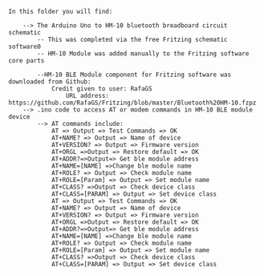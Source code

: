 	In this folder you will find:  

		--> The Arduino Uno to HM-10 bluetooth breadboard circuit schematic
			-- This was completed via the free Fritzing schematic software0
			-- HM-10 Module was added manually to the Fritzing software core parts 
				
			--HM-10 BLE Module component for Fritzing software was downloaded from Github:
				Credit given to user: RafaGS 
					URL address: https://github.com/RafaGS/Fritzing/blob/master/Bluetooth%20HM-10.fzpz
		--> .ino code to access AT or modem commands in HM-10 BLE module device
			--> AT commands include:
				AT => Output => Test Commands => OK
				AT+NAME? => Output => Name of device
				AT+VERSION? => Output => Firmware version
				AT+ORGL =>Output => Restore default => OK
				AT+ADDR?=>Output=> Get ble module address
				AT+NAME=[NAME] =>Change ble module name
				AT+ROLE? => Output => Check module name
				AT+ROLE=[Param] => Output => Set module name
				AT+CLASS? =>Output => Check device class
				AT+CLASS=[PARAM] => Output => Set device class
				AT => Output => Test Commands => OK
				AT+NAME? => Output => Name of device
				AT+VERSION? => Output => Firmware version
				AT+ORGL =>Output => Restore default => OK
				AT+ADDR?=>Output=> Get ble module address
				AT+NAME=[NAME] =>Change ble module name
				AT+ROLE? => Output => Check module name
				AT+ROLE=[Param] => Output => Set module name
				AT+CLASS? =>Output => Check device class
				AT+CLASS=[PARAM] => Output => Set device class

		


